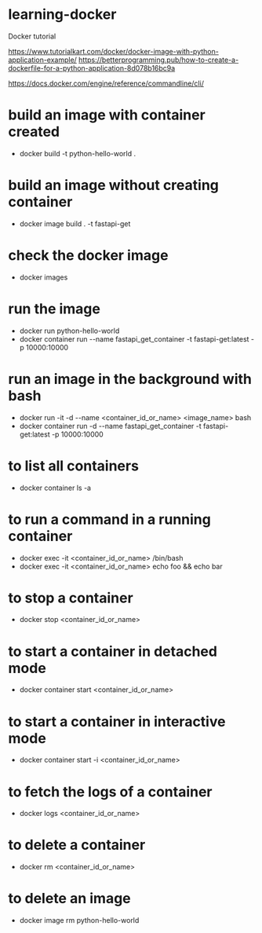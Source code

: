 # learning-docker
Docker tutorial

https://www.tutorialkart.com/docker/docker-image-with-python-application-example/
https://betterprogramming.pub/how-to-create-a-dockerfile-for-a-python-application-8d078b16bc9a

https://docs.docker.com/engine/reference/commandline/cli/

# build an image with container created
- docker build -t python-hello-world .

# build an image without creating container
- docker image build . -t fastapi-get

# check the docker image
- docker images

# run the image
- docker run python-hello-world
- docker container run --name fastapi_get_container -t fastapi-get:latest -p 10000:10000

# run an image in the background with bash
- docker run -it -d --name <container_id_or_name> <image_name> bash
- docker container run -d --name fastapi_get_container -t fastapi-get:latest -p 10000:10000

# to list all containers
- docker container ls -a

# to run a command in a running container
- docker exec -it <container_id_or_name> /bin/bash
- docker exec -it <container_id_or_name> echo foo && echo bar

# to stop a container
- docker stop <container_id_or_name>

# to start a container in detached mode
- docker container start <container_id_or_name>

# to start a container in interactive mode
- docker container start -i <container_id_or_name>

# to fetch the logs of a container
- docker logs <container_id_or_name>

# to delete a container
- docker rm <container_id_or_name>

# to delete an image
- docker image rm python-hello-world